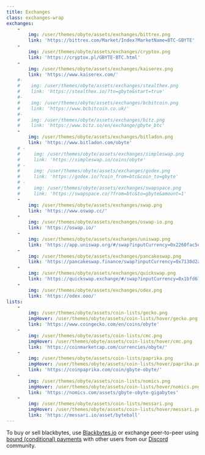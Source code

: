 ```yaml
---
title: Exchanges
class: exchanges-wrap
exchanges:
    -
        img: /user/themes/obyte/assets/exchanges/bittrex.png
        link: 'https://bittrex.com/Market/Index?MarketName=BTC-GBYTE'
    -
        img: /user/themes/obyte/assets/exchanges/cryptox.png
        link: 'https://cryptox.pl/GBYTE-BTC.html'
    -
        img: /user/themes/obyte/assets/exchanges/kaiserex.png
        link: 'https://www.kaiserex.com/'
    #-
    #    img: /user/themes/obyte/assets/exchanges/stealthex.png
    #    link: 'https://stealthex.io/?to=gbyte&start=true'
    #-
    #    img: /user/themes/obyte/assets/exchanges/bcbitcoin.png
    #    link: 'https://www.bcbitcoin.co.uk/'
    #-
    #    img: /user/themes/obyte/assets/exchanges/bitz.png
    #    link: 'https://www.bitz.so/en/exchange/gbyte_btc'
    -
        img: /user/themes/obyte/assets/exchanges/bitladon.png
        link: 'https://www.bitladon.com/obyte'
    # -
    #     img: /user/themes/obyte/assets/exchanges/simpleswap.png
    #     link: 'https://simpleswap.io/coins/obyte'
    # -
    #     img: /user/themes/obyte/assets/exchanges/godex.png
    #     link: 'https://godex.io/?coin_from=btc&coin_to=gbyte'
    # -
    #     img: /user/themes/obyte/assets/exchanges/swapspace.png
    #     link: 'https://swapspace.co/?from=btc&to=gbyte&amount=1'
    -
        img: /user/themes/obyte/assets/exchanges/swap.png
        link: 'https://www.oswap.cc/'
    -
        img: /user/themes/obyte/assets/exchanges/oswap-io.png
        link: 'https://oswap.io/'
    -
        img: /user/themes/obyte/assets/exchanges/uniswap.png
        link: 'https://app.uniswap.org/#/swap?inputCurrency=0x2260fac5e5542a773aa44fbcfedf7c193bc2c599&outputCurrency=0x31f69de127c8a0ff10819c0955490a4ae46fcc2a'
    -
        img: /user/themes/obyte/assets/exchanges/pancakeswap.png
        link: 'https://pancakeswap.finance/swap?inputCurrency=0x7130d2a12b9bcbfae4f2634d864a1ee1ce3ead9c&outputCurrency=0xeb34de0c4b2955ce0ff1526cdf735c9e6d249d09'
    -
        img: /user/themes/obyte/assets/exchanges/quickswap.png
        link: 'https://quickswap.exchange/#/swap?inputCurrency=0x1bfd67037b42cf73acf2047067bd4f2c47d9bfd6&outputCurrency=0xab5f7a0e20b0d056aed4aa4528c78da45be7308b'
    -
        img: /user/themes/obyte/assets/exchanges/odex.png
        link: 'https://odex.ooo/'
lists:
    -
        img: /user/themes/obyte/assets/coin-lists/gecko.png
        imgHover: /user/themes/obyte/assets/coin-lists/hover/gecko.png
        link: 'https://www.coingecko.com/en/coins/obyte'
    -
        img: /user/themes/obyte/assets/coin-lists/cmc.png
        imgHover: /user/themes/obyte/assets/coin-lists/hover/cmc.png
        link: 'https://coinmarketcap.com/currencies/obyte/'
    -
        img: /user/themes/obyte/assets/coin-lists/paprika.png
        imgHover: /user/themes/obyte/assets/coin-lists/hover/paprika.png
        link: 'https://coinpaprika.com/coin/gbyte-obyte/'
    -
        img: /user/themes/obyte/assets/coin-lists/nomics.png
        imgHover: /user/themes/obyte/assets/coin-lists/hover/nomics.png
        link: 'https://nomics.com/assets/gbyte-obyte-gigabytes'
    -
        img: /user/themes/obyte/assets/coin-lists/messari.png
        imgHover: /user/themes/obyte/assets/coin-lists/hover/messari.png
        link: 'https://messari.io/asset/byteball'
---
```


<!--
You can buy or sell bytes without leaving the wallet by [chatting with a trading bot](obyte:Ar2ukVqx309sX+LoC9RVOpfATgXskt+Ser5jVr3Q2FOo@obyte.org/bb#0000).
-->

To buy or sell blackbytes, use [Blackbytes.io](https://blackbytes.io/?target=_blank&rel=noopener) or exchange peer-to-peer using [bound (conditional) payments](https://medium.com/obyte/making-p2p-great-again-fe9e20546a4a?target=_blank&rel=noopener) with other users from our [Discord](https://discord.obyte.org/?target=_blank&rel=noopener) community.
